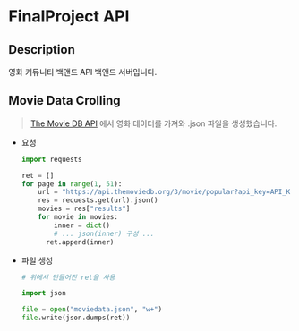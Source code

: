 # FinalProject API

## Description
영화 커뮤니티 백앤드 API 백앤드 서버입니다. 

## Movie Data Crolling

> [The Movie DB API]() 에서 영화 데이터를 가져와 .json 파일을 생성했습니다.

- 요청

  ```python
  import requests
  
  ret = []
  for page in range(1, 51):
      url = "https://api.themoviedb.org/3/movie/popular?api_key=API_KEY&language=en-US&page=" + str(page)
      res = requests.get(url).json()
      movies = res["results"]
      for movie in movies:
          inner = dict()
          # ... json(inner) 구성 ...
      	ret.append(inner)
  ```

- 파일 생성

  ```python
  # 위에서 만들어진 ret을 사용
  
  import json
  
  file = open("moviedata.json", "w+")
  file.write(json.dumps(ret))
  ```

  